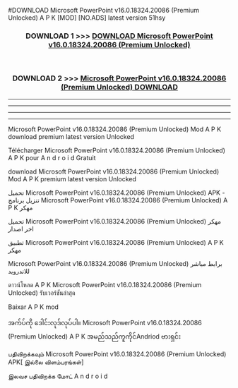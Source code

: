 #DOWNLOAD Microsoft PowerPoint v16.0.18324.20086  (Premium Unlocked) A P K [MOD] [NO.ADS] latest version 51hsy



<div align="center">

<h3>DOWNLOAD 1 >>> <a href="https://teeasianyam.web.app?sq=Microsoft PowerPoint v16.0.18324.20086  (Premium Unlocked)">DOWNLOAD Microsoft PowerPoint v16.0.18324.20086  (Premium Unlocked) </a></h3><br>

<h3>DOWNLOAD 2 >>> <a href="https://teeasianyam.web.app?sq=Microsoft PowerPoint v16.0.18324.20086  (Premium Unlocked) ">Microsoft PowerPoint v16.0.18324.20086  (Premium Unlocked)  DOWNLOAD </a></h3>

</div>


----------------------------------------------------------

----------------------------------------------------------

----------------------------------------------------------

----------------------------------------------------------


Microsoft PowerPoint v16.0.18324.20086  (Premium Unlocked)  Mod A P K download premium latest version Unlocked

Télécharger Microsoft PowerPoint v16.0.18324.20086  (Premium Unlocked)  A P K pour A n d r o i d Gratuit

download Microsoft PowerPoint v16.0.18324.20086  (Premium Unlocked)  Mod A P K premium latest version Unlocked

تحميل Microsoft PowerPoint v16.0.18324.20086  (Premium Unlocked)  APK - تنزيل برنامج Microsoft PowerPoint v16.0.18324.20086  (Premium Unlocked)  A P K مهكر

تحميل Microsoft PowerPoint v16.0.18324.20086  (Premium Unlocked)  مهكر اخر اصدار

تطبيق Microsoft PowerPoint v16.0.18324.20086  (Premium Unlocked)  A P K مهكر

Microsoft PowerPoint v16.0.18324.20086  (Premium Unlocked)  برابط مباشر للاندرويد

ดาวน์โหลด A P K Microsoft PowerPoint v16.0.18324.20086  (Premium Unlocked)  รับเวอร์ชันล่าสุด

Baixar A P K mod

အက်ပ်ကို ဒေါင်းလုဒ်လုပ်ပါ။ Microsoft PowerPoint v16.0.18324.20086  (Premium Unlocked)  A P K အမည်သည်ကူကိုင်Andriod ဗားရှင်း

பதிவிறக்கவும் Microsoft PowerPoint v16.0.18324.20086  (Premium Unlocked)  APK[ இல்லை விளம்பரங்கள்] 
 
இலவச பதிவிறக்க மோட் A n d r o i d



